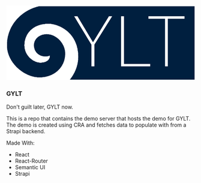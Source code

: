 ![gylt-logo](public/logo2.png)

### GYLT

Don't guilt later, GYLT now.

This is a repo that contains the demo server that hosts the demo for GYLT.
The demo is created using CRA and fetches data to populate with from a Strapi backend.

Made With:
* React
* React-Router
* Semantic UI
* Strapi
